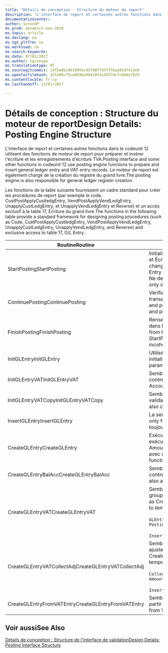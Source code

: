 ```yaml
---
title: "Détails de conception - Structure du moteur de report"
description: "L'interface de report et certaines autres fonctions dans le codeunit 12 utilisent des fonctions de moteur de report pour préparer et insérer l'écriture et les enregistrements d'écriture TVA. Le moteur de report est également chargé de la création du registre du grand livre."
documentationcenter: 
author: SorenGP
ms.prod: dynamics-nav-2018
ms.topic: article
ms.devlang: na
ms.tgt_pltfrm: na
ms.workload: na
ms.search.keywords: 
ms.date: 07/01/2017
ms.author: sgroespe
ms.translationtype: HT
ms.sourcegitcommit: 1dfba8b14019991c95f40ffd5f7fbaed5df414eb
ms.openlocfilehash: 32fe00c75ce8b9be994c0fa1d257dcfc086ef925
ms.contentlocale: fr-ca
ms.lasthandoff: 12/01/2017

---
```

# <a name="design-details-posting-engine-structure"></a><span data-ttu-id="b500e-104">Détails de conception : Structure du moteur de report</span><span class="sxs-lookup"><span data-stu-id="b500e-104">Design Details: Posting Engine Structure</span></span>
<span data-ttu-id="b500e-105">L'interface de report et certaines autres fonctions dans le codeunit 12 utilisent des fonctions de moteur de report pour préparer et insérer l'écriture et les enregistrements d'écriture TVA.</span><span class="sxs-lookup"><span data-stu-id="b500e-105">Posting interface and some other functions in codeunit 12 use posting engine functions to prepare and insert general ledger entry and VAT entry records.</span></span> <span data-ttu-id="b500e-106">Le moteur de report est également chargé de la création du registre du grand livre.</span><span class="sxs-lookup"><span data-stu-id="b500e-106">The posting engine is also responsible for general ledger register creation.</span></span>  
  
 <span data-ttu-id="b500e-107">Les fonctions de la table suivante fournissent un cadre standard pour créer les procédures de report (par exemple le code, CustPostApplyCustledgEntry, VendPostApplyVendLedgEntry, UnapplyCustLedgEntry, et UnapplyVendLedgEntry et Reverse) et un accès exclusif à la table 17, Écriture du grand livre.</span><span class="sxs-lookup"><span data-stu-id="b500e-107">The functions in the following table provide a standard framework for designing posting procedures (such as Code, CustPostApplyCustledgEntry, VendPostApplyVendLedgEntry, UnapplyCustLedgEntry, UnapplyVendLedgEntry, and Reverse) and exclusive access to table 17, G/L Entry.</span></span>  
  
|<span data-ttu-id="b500e-108">Routine</span><span class="sxs-lookup"><span data-stu-id="b500e-108">Routine</span></span>|<span data-ttu-id="b500e-109">Description</span><span class="sxs-lookup"><span data-stu-id="b500e-109">Description</span></span>|  
|-------------|---------------------------------------|  
|<span data-ttu-id="b500e-110">StartPosting</span><span class="sxs-lookup"><span data-stu-id="b500e-110">StartPosting</span></span>|<span data-ttu-id="b500e-111">Initialise le tampon de report TempGLEntryBuf, verrouille les tables Écriture GL et Écriture TVA et initialise la période comptable, le registre GL et le taux de change.</span><span class="sxs-lookup"><span data-stu-id="b500e-111">Initializes posting buffer TempGLEntryBuf, locks G/L Entry and VAT Entry tables, and initializes Accounting Period, G/L Register, and Exchange Rate.</span></span> <span data-ttu-id="b500e-112">Ne devrait être appelé qu'une fois, alors NextEntryNo est 0.</span><span class="sxs-lookup"><span data-stu-id="b500e-112">Should be called only once, then NextEntryNo is 0.</span></span>|  
|<span data-ttu-id="b500e-113">ContinuePosting</span><span class="sxs-lookup"><span data-stu-id="b500e-113">ContinuePosting</span></span>|<span data-ttu-id="b500e-114">Vérifie et reporte la TVA non réalisée pour le précédent incrément de transaction NextTransactionNo et prépare le report de la ligne suivante.</span><span class="sxs-lookup"><span data-stu-id="b500e-114">Checks and posts unrealized VAT for previous transaction increment NextTransactionNo and prepares post of next line.</span></span>|  
|<span data-ttu-id="b500e-115">FinishPosting</span><span class="sxs-lookup"><span data-stu-id="b500e-115">FinishPosting</span></span>|<span data-ttu-id="b500e-116">Renseigne le report en insérant des écritures à partir d'un tampon temporaire dans la table de base de données.</span><span class="sxs-lookup"><span data-stu-id="b500e-116">Completes posting by inserting G/L entries from temporary buffer into database table.</span></span> <span data-ttu-id="b500e-117">Toujours utilisé avec StartPosting.</span><span class="sxs-lookup"><span data-stu-id="b500e-117">Always used together with StartPosting.</span></span> <span data-ttu-id="b500e-118">Vérifie les incohérences.</span><span class="sxs-lookup"><span data-stu-id="b500e-118">Checks for inconsistencies.</span></span>|  
|<span data-ttu-id="b500e-119">InitGLEntry</span><span class="sxs-lookup"><span data-stu-id="b500e-119">InitGLEntry</span></span>|<span data-ttu-id="b500e-120">Utilisé pour lancer la nouvelle écriture pour Ligne journal général.</span><span class="sxs-lookup"><span data-stu-id="b500e-120">Used to initialize new G/L entry for Gen. Jnl Line.</span></span> <span data-ttu-id="b500e-121">Retourne GLEntry comme paramètre.</span><span class="sxs-lookup"><span data-stu-id="b500e-121">Returns GLEntry as parameter.</span></span>|  
|<span data-ttu-id="b500e-122">InitGLEntryVAT</span><span class="sxs-lookup"><span data-stu-id="b500e-122">InitGLEntryVAT</span></span>|<span data-ttu-id="b500e-123">Semblable à InitGLEntry, mais affecte également Numéro de compte contrepartie et SummarizeVAT.</span><span class="sxs-lookup"><span data-stu-id="b500e-123">Same as InitGLEntry, but also assigns Bal. Account No. and SummarizeVAT.</span></span>|  
|<span data-ttu-id="b500e-124">InitGLEntryVATCopy</span><span class="sxs-lookup"><span data-stu-id="b500e-124">InitGLEntryVATCopy</span></span>|<span data-ttu-id="b500e-125">Semblable à InitGLEntryVAT, mais copie également les données des groupes de validation de l'écriture TVA avant SummarizeVAT.</span><span class="sxs-lookup"><span data-stu-id="b500e-125">Similar to InitGLEntryVAT, but also copies posting groups data from VAT Entry before SummarizeVAT.</span></span>|  
|<span data-ttu-id="b500e-126">InsertGLEntry</span><span class="sxs-lookup"><span data-stu-id="b500e-126">InsertGLEntry</span></span>|<span data-ttu-id="b500e-127">La seule fonction qui insère l'écriture dans la table TempGLEntryBuf globale.</span><span class="sxs-lookup"><span data-stu-id="b500e-127">The only function that inserts G/L entry into global TempGLEntryBuf table.</span></span> <span data-ttu-id="b500e-128">Utilisez toujours cette fonction pour insérer.</span><span class="sxs-lookup"><span data-stu-id="b500e-128">Always use this function for insert.</span></span>|  
|<span data-ttu-id="b500e-129">CreateGLEntry</span><span class="sxs-lookup"><span data-stu-id="b500e-129">CreateGLEntry</span></span>|<span data-ttu-id="b500e-130">Exécute InitGLEntry, affecte le montant des devises supplémentaires, puis exécute InsertGLEntry.</span><span class="sxs-lookup"><span data-stu-id="b500e-130">Performs an InitGLEntry, assigns Additional Currency Amount, and then performs InsertGLEntry.</span></span> <span data-ttu-id="b500e-131">Remplace plusieurs lignes de code avec un seul appel de fonction.</span><span class="sxs-lookup"><span data-stu-id="b500e-131">Replaces several lines of code with a single function call.</span></span>|  
|<span data-ttu-id="b500e-132">CreateGLEntryBalAcc</span><span class="sxs-lookup"><span data-stu-id="b500e-132">CreateGLEntryBalAcc</span></span>|<span data-ttu-id="b500e-133">Semblable à CreateGLEntry, mais affecte également Type de compte contrepartie et Numéro de compte contrepartie.</span><span class="sxs-lookup"><span data-stu-id="b500e-133">Same as CreateGLEntry, but also assigns Bal. Account Type and Bal. Account No.</span></span>|  
|<span data-ttu-id="b500e-134">CreateGLEntryVAT</span><span class="sxs-lookup"><span data-stu-id="b500e-134">CreateGLEntryVAT</span></span>|<span data-ttu-id="b500e-135">Semblable à CreateGLEntry, mais avec le traitement supplémentaire pour les groupes de validation et l'enregistrement sur un tampon TVA temporaire :</span><span class="sxs-lookup"><span data-stu-id="b500e-135">Same as CreateGLEntry, but with additional processing for posting groups and saving to temporary VAT buffer:</span></span><br /><br /> `GLEntry.CopyPostingGroupsFromDtldCVBuf(DtldCVLedgEntryBuf,GenJnlLine."Gen. Posting Type");`<br /><br /> `InsertVATEntriesFromTemp(DtldCVLedgEntryBuf,GLEntry);`|  
|<span data-ttu-id="b500e-136">CreateGLEntryVATCollectAdj</span><span class="sxs-lookup"><span data-stu-id="b500e-136">CreateGLEntryVATCollectAdj</span></span>|<span data-ttu-id="b500e-137">Semblable à CreateGLEntry, mais avec la collection supplémentaire des ajustements et l'enregistrement sur un tampon TVA temporaire :</span><span class="sxs-lookup"><span data-stu-id="b500e-137">Same as CreateGLEntry, but with additional collection of adjustments and saving to temporary VAT buffer:</span></span><br /><br /> `CollectAdjustment(AdjAmount,GLEntry.Amount,GLEntry."Additional-Currency Amount",OriginalDateSet);`<br /><br /> `InsertVATEntriesFromTemp(DtldCVLedgEntryBuf,GLEntry);`|  
|<span data-ttu-id="b500e-138">CreateGLEntryFromVATEntry</span><span class="sxs-lookup"><span data-stu-id="b500e-138">CreateGLEntryFromVATEntry</span></span>|<span data-ttu-id="b500e-139">Semblable à CreateGLEntry, mais copie également les groupes de validation à partir de l'écriture TVA.</span><span class="sxs-lookup"><span data-stu-id="b500e-139">Same as CreateGLEntry, but also copies posting groups from VAT entry.</span></span>|  
  
## <a name="see-also"></a><span data-ttu-id="b500e-140">Voir aussi</span><span class="sxs-lookup"><span data-stu-id="b500e-140">See Also</span></span>  
 [<span data-ttu-id="b500e-141">Détails de conception : Structure de l'interface de validation</span><span class="sxs-lookup"><span data-stu-id="b500e-141">Design Details: Posting Interface Structure</span></span>](design-details-posting-interface-structure.md)
